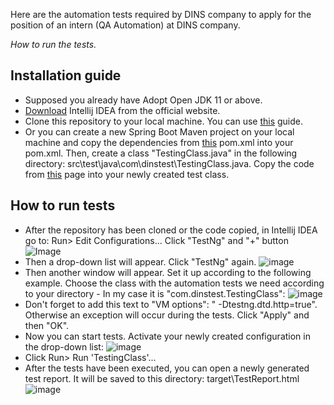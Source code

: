 Here are the automation tests required by DINS company to apply for the position of an intern (QA Automation) at DINS company.

*How to run the tests.*

## Installation guide
 * Supposed you already have Adopt Open JDK 11 or above.
 * [Download](https://www.jetbrains.com/ru-ru/idea/download/#section=windows) Intellij IDEA from the official website.
 * Clone this repository to your local machine. You can use [this](https://www.youtube.com/watch?v=aBVOAnygcZw&ab_channel=IntelliJIDEAbyJetBrains) guide.
 * Or you can create a new Spring Boot Maven project on your local machine and copy the dependencies from [this](https://github.com/InalDJ/DINS-automation-test/blob/master/pom.xml) pom.xml into your pom.xml. Then, create a class "TestingClass.java" in the following directory: src\test\java\com\dinstest\TestingClass.java. Copy the code from [this](https://github.com/InalDJ/DINS-automation-test/blob/master/src/test/java/com/dinstest/TestingClass.java) page into your newly created test class.
 
 
 ## How to run tests
 * After the repository has been cloned or the code copied, in Intellij IDEA go to: Run> Edit Configurations...  Click "TestNg" and "+" button
 ![Image](https://user-images.githubusercontent.com/65347205/99298164-57321600-285a-11eb-9a5e-c29b6f99dd11.png)
 * Then a drop-down list will appear. Click "TestNg" again.
 ![image](https://user-images.githubusercontent.com/65347205/99299143-dc69fa80-285b-11eb-8e1e-43bdef026e8a.png)
 * Then another window will appear. Set it up according to the following example. Choose the class with the automation tests we need according to your directory - In my case it is "com.dinstest.TestingClass":
 ![image](https://user-images.githubusercontent.com/65347205/99299035-af1d4c80-285b-11eb-8072-96ed615ad1ab.png)
 * Don't forget to add this text to "VM options": " -Dtestng.dtd.http=true". Otherwise an exception will occur during the tests. Click "Apply" and then "OK".
 * Now you can start tests. Activate your newly created configuration in the drop-down list:
 ![image](https://user-images.githubusercontent.com/65347205/99299466-4da9ad80-285c-11eb-9463-43b54f0ba872.png)
 * Click Run> Run 'TestingClass'...
 * After the tests have been executed, you can open a newly generated test report. It will be saved to this directory: target\TestReport.html
 ![image](https://user-images.githubusercontent.com/65347205/99299872-eb04e180-285c-11eb-8296-521191e72f68.png)

